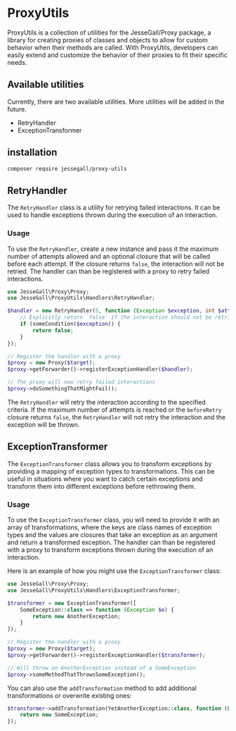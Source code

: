 # ProxyUtils

ProxyUtils is a collection of utilities for the JesseGall/Proxy package, a library for creating proxies of classes and
objects to allow for custom behavior when their methods are called.
With ProxyUtils, developers can easily extend and customize the behavior of their proxies to fit their specific needs.

## Available utilities

Currently, there are two available utilities.
More utilities will be added in the future.

- RetryHandler
- ExceptionTransformer

## installation

```bash
composer require jessegall/proxy-utils
```

## RetryHandler

The `RetryHandler` class is a utility for retrying failed interactions.
It can be used to handle exceptions thrown during the execution of an interaction.

### Usage

To use the `RetryHandler`, create a new instance and pass it the maximum number of attempts allowed and an optional
closure that will be called before each attempt. If the closure returns `false`, the interaction will not be retried.
The handler can than be registered with a proxy to retry failed interactions.

```php
use JesseGall\Proxy\Proxy; 
use JesseGall\ProxyUtils\Handlers\RetryHandler;

$handler = new RetryHandler(5, function (Exception $exception, int $attempts) {
    // Explicitly return `false` if the interaction should not be retried.
    if (someCondition($exception)) {
        return false;
    }
});

// Register the handler with a proxy
$proxy = new Proxy($target);
$proxy->getForwarder()->registerExceptionHandler($handler);

// The proxy will now retry failed interactions
$proxy->doSomethingThatMightFail();
```

The `RetryHandler` will retry the interaction according to the specified criteria.
If the maximum number of attempts is reached or the `beforeRetry` closure returns `false`, the `RetryHandler` will not
retry the interaction and the exception will be thrown.

## ExceptionTransformer

The `ExceptionTransformer` class allows you to transform exceptions by providing a mapping of exception types to
transformations. This can be useful in situations where you want to catch certain exceptions and transform them into
different exceptions before rethrowing them.

### Usage

To use the `ExceptionTransformer` class, you will need to provide it with an array of transformations, where the keys
are class names of exception types and the values are closures that take an exception as an argument and return a
transformed exception. The handler can than be registered with a proxy to transform exceptions thrown during the
execution of an interaction.

Here is an example of how you might use the `ExceptionTransformer` class:

```php
use JesseGall\Proxy\Proxy;
use JesseGall\ProxyUtils\Handlers\ExceptionTransformer;

$transformer = new ExceptionTransformer([
    SomeException::class => function (Exception $e) {
        return new AnotherException;
    }
]);

// Register the handler with a proxy
$proxy = new Proxy($target);
$proxy->getForwarder()->registerExceptionHandler($transformer);

// Will throw an AnotherException instead of a SomeException
$proxy->someMethodThatThrowsSomeException();

```

You can also use the `addTransformation` method to add additional transformations or overwrite existing ones:

```php
$transformer->addTransformation(YetAnotherException::class, function (Exception $e) {
    return new SomeException;
});
```